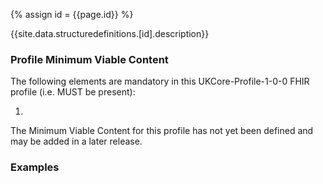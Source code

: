 
{% assign id = {{page.id}} %}

{{site.data.structuredefinitions.[id].description}}

<!-- end TOC -->

### Profile Minimum Viable Content ###

The following elements are mandatory in this UKCore-Profile-1-0-0 FHIR profile (i.e. MUST be present):

1.	

The Minimum Viable Content for this profile has not yet been defined and may be added in a later release.

### Examples ###

